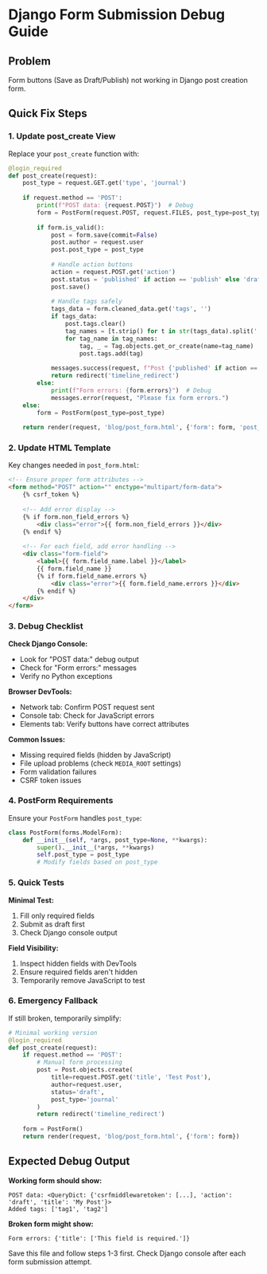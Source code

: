 # Django Form Submission Debug Guide

## Problem
Form buttons (Save as Draft/Publish) not working in Django post creation form.

## Quick Fix Steps

### 1. Update post_create View
Replace your `post_create` function with:

```python
@login_required
def post_create(request):
    post_type = request.GET.get('type', 'journal')
    
    if request.method == 'POST':
        print(f"POST data: {request.POST}")  # Debug
        form = PostForm(request.POST, request.FILES, post_type=post_type)
        
        if form.is_valid():
            post = form.save(commit=False)
            post.author = request.user
            post.post_type = post_type
            
            # Handle action buttons
            action = request.POST.get('action')
            post.status = 'published' if action == 'publish' else 'draft'
            post.save()
            
            # Handle tags safely
            tags_data = form.cleaned_data.get('tags', '')
            if tags_data:
                post.tags.clear()
                tag_names = [t.strip() for t in str(tags_data).split(',') if t.strip()]
                for tag_name in tag_names:
                    tag, _ = Tag.objects.get_or_create(name=tag_name)
                    post.tags.add(tag)
            
            messages.success(request, f"Post {'published' if action == 'publish' else 'saved as draft'}!")
            return redirect('timeline_redirect')
        else:
            print(f"Form errors: {form.errors}")  # Debug
            messages.error(request, "Please fix form errors.")
    else:
        form = PostForm(post_type=post_type)
    
    return render(request, 'blog/post_form.html', {'form': form, 'post_type': post_type})
```

### 2. Update HTML Template
Key changes needed in `post_form.html`:

```html
<!-- Ensure proper form attributes -->
<form method="POST" action="" enctype="multipart/form-data">
    {% csrf_token %}
    
    <!-- Add error display -->
    {% if form.non_field_errors %}
        <div class="error">{{ form.non_field_errors }}</div>
    {% endif %}
    
    <!-- For each field, add error handling -->
    <div class="form-field">
        <label>{{ form.field_name.label }}</label>
        {{ form.field_name }}
        {% if form.field_name.errors %}
            <div class="error">{{ form.field_name.errors }}</div>
        {% endif %}
    </div>
</form>
```

### 3. Debug Checklist

**Check Django Console:**
- Look for "POST data:" debug output
- Check for "Form errors:" messages
- Verify no Python exceptions

**Browser DevTools:**
- Network tab: Confirm POST request sent
- Console tab: Check for JavaScript errors
- Elements tab: Verify buttons have correct attributes

**Common Issues:**
- Missing required fields (hidden by JavaScript)
- File upload problems (check `MEDIA_ROOT` settings)
- Form validation failures
- CSRF token issues

### 4. PostForm Requirements

Ensure your `PostForm` handles `post_type`:

```python
class PostForm(forms.ModelForm):
    def __init__(self, *args, post_type=None, **kwargs):
        super().__init__(*args, **kwargs)
        self.post_type = post_type
        # Modify fields based on post_type
```

### 5. Quick Tests

**Minimal Test:**
1. Fill only required fields
2. Submit as draft first
3. Check Django console output

**Field Visibility:**
1. Inspect hidden fields with DevTools
2. Ensure required fields aren't hidden
3. Temporarily remove JavaScript to test

### 6. Emergency Fallback

If still broken, temporarily simplify:

```python
# Minimal working version
@login_required
def post_create(request):
    if request.method == 'POST':
        # Manual form processing
        post = Post.objects.create(
            title=request.POST.get('title', 'Test Post'),
            author=request.user,
            status='draft',
            post_type='journal'
        )
        return redirect('timeline_redirect')
    
    form = PostForm()
    return render(request, 'blog/post_form.html', {'form': form})
```

## Expected Debug Output

**Working form should show:**
```
POST data: <QueryDict: {'csrfmiddlewaretoken': [...], 'action': 'draft', 'title': 'My Post'}>
Added tags: ['tag1', 'tag2']
```

**Broken form might show:**
```
Form errors: {'title': ['This field is required.']}
```

Save this file and follow steps 1-3 first. Check Django console after each form submission attempt.